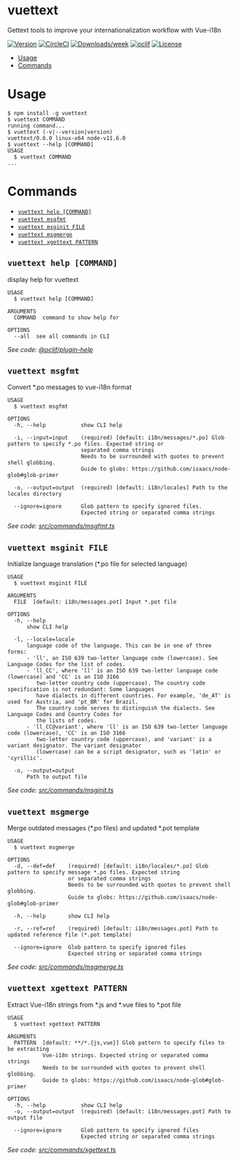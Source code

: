 vuettext
==============

Gettext tools to improve your internationalization workflow with Vue-i18n

[![Version](https://img.shields.io/npm/v/vuettext.svg)](https://npmjs.org/package/vuettext)
[![CircleCI](https://img.shields.io/circleci/project/github/shimarulin/vuettext.svg)](https://circleci.com/gh/shimarulin/vuettext)
[![Downloads/week](https://img.shields.io/npm/dw/vuettext.svg)](https://npmjs.org/package/vuettext)
[![oclif](https://img.shields.io/badge/cli-oclif-brightgreen.svg)](https://oclif.io)
[![License](https://img.shields.io/npm/l/vuettext.svg)](https://github.com/shimarulin/vuettext/blob/master/package.json)

<!-- toc -->
* [Usage](#usage)
* [Commands](#commands)
<!-- tocstop -->
# Usage
<!-- usage -->
```sh-session
$ npm install -g vuettext
$ vuettext COMMAND
running command...
$ vuettext (-v|--version|version)
vuettext/0.6.0 linux-x64 node-v11.6.0
$ vuettext --help [COMMAND]
USAGE
  $ vuettext COMMAND
...
```
<!-- usagestop -->
# Commands
<!-- commands -->
* [`vuettext help [COMMAND]`](#vuettext-help-command)
* [`vuettext msgfmt`](#vuettext-msgfmt)
* [`vuettext msginit FILE`](#vuettext-msginit-file)
* [`vuettext msgmerge`](#vuettext-msgmerge)
* [`vuettext xgettext PATTERN`](#vuettext-xgettext-pattern)

## `vuettext help [COMMAND]`

display help for vuettext

```
USAGE
  $ vuettext help [COMMAND]

ARGUMENTS
  COMMAND  command to show help for

OPTIONS
  --all  see all commands in CLI
```

_See code: [@oclif/plugin-help](https://github.com/oclif/plugin-help/blob/v2.1.4/src/commands/help.ts)_

## `vuettext msgfmt`

Convert *.po messages to vue-i18n format

```
USAGE
  $ vuettext msgfmt

OPTIONS
  -h, --help           show CLI help

  -i, --input=input    (required) [default: i18n/messages/*.po] Glob pattern to specify *.po files. Expected string or
                       separated comma strings
                       Needs to be surrounded with quotes to prevent shell globbing.
                       Guide to globs: https://github.com/isaacs/node-glob#glob-primer

  -o, --output=output  (required) [default: i18n/locales] Path to the locales directory

  --ignore=ignore      Glob pattern to specify ignored files.
                       Expected string or separated comma strings
```

_See code: [src/commands/msgfmt.ts](https://github.com/shimarulin/vuettext/blob/v0.6.0/src/commands/msgfmt.ts)_

## `vuettext msginit FILE`

Initialize language translation (*.po file for selected language)

```
USAGE
  $ vuettext msginit FILE

ARGUMENTS
  FILE  [default: i18n/messages.pot] Input *.pot file

OPTIONS
  -h, --help
      show CLI help

  -l, --locale=locale
      language code of the language. This can be in one of three forms:
      - 'll', an ISO 639 two-letter language code (lowercase). See Language Codes for the list of codes.
      - 'll_CC', where 'll' is an ISO 639 two-letter language code (lowercase) and 'CC' is an ISO 3166
         two-letter country code (uppercase). The country code specification is not redundant: Some languages
         have dialects in different countries. For example, 'de_AT' is used for Austria, and 'pt_BR' for Brazil.
         The country code serves to distinguish the dialects. See Language Codes and Country Codes for
         the lists of codes.
      - 'll_CC@variant', where 'll' is an ISO 639 two-letter language code (lowercase), 'CC' is an ISO 3166
         two-letter country code (uppercase), and 'variant' is a variant designator. The variant designator
         (lowercase) can be a script designator, such as 'latin' or 'cyrillic'.

  -o, --output=output
      Path to output file
```

_See code: [src/commands/msginit.ts](https://github.com/shimarulin/vuettext/blob/v0.6.0/src/commands/msginit.ts)_

## `vuettext msgmerge`

Merge outdated messages (*.po files) and updated *.pot template

```
USAGE
  $ vuettext msgmerge

OPTIONS
  -d, --def=def    (required) [default: i18n/locales/*.po] Glob pattern to specify message *.po files. Expected string
                   or separated comma strings
                   Needs to be surrounded with quotes to prevent shell globbing.
                   Guide to globs: https://github.com/isaacs/node-glob#glob-primer

  -h, --help       show CLI help

  -r, --ref=ref    (required) [default: i18n/messages.pot] Path to updated reference file (*.pot template)

  --ignore=ignore  Glob pattern to specify ignored files
                   Expected string or separated comma strings
```

_See code: [src/commands/msgmerge.ts](https://github.com/shimarulin/vuettext/blob/v0.6.0/src/commands/msgmerge.ts)_

## `vuettext xgettext PATTERN`

Extract Vue-i18n strings from *.js and *.vue files to *.pot file

```
USAGE
  $ vuettext xgettext PATTERN

ARGUMENTS
  PATTERN  [default: **/*.{js,vue}] Glob pattern to specify files to be extracting
           Vue-i18n strings. Expected string or separated comma strings
           Needs to be surrounded with quotes to prevent shell globbing.
           Guide to globs: https://github.com/isaacs/node-glob#glob-primer

OPTIONS
  -h, --help           show CLI help
  -o, --output=output  (required) [default: i18n/messages.pot] Path to output file

  --ignore=ignore      Glob pattern to specify ignored files
                       Expected string or separated comma strings
```

_See code: [src/commands/xgettext.ts](https://github.com/shimarulin/vuettext/blob/v0.6.0/src/commands/xgettext.ts)_
<!-- commandsstop -->
